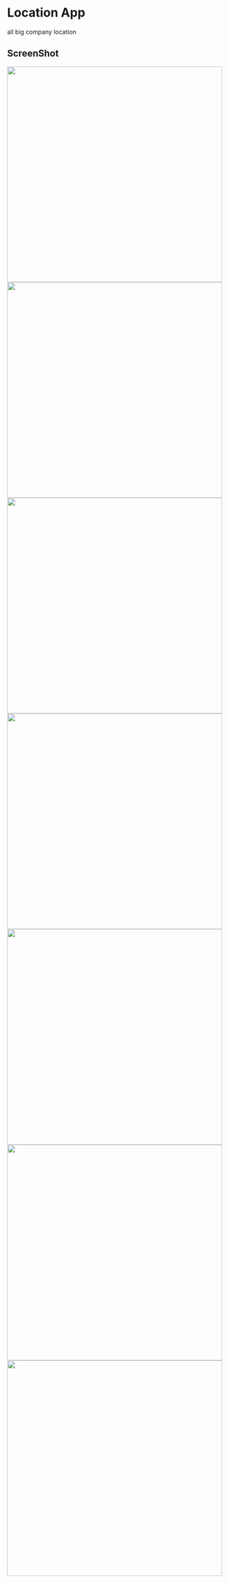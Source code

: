 # Location App

all big company location 

## ScreenShot

<img src = "" height="500px"/>
<img src = "" height="500px"/>
<img src = "" height="500px"/>
<img src = "" height="500px"/>
<img src = "" height="500px"/>
<img src = "" height="500px"/>
<img src = "" height="500px"/>